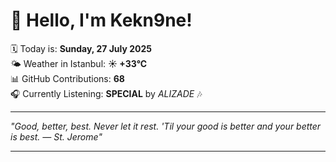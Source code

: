 # 👋 Hello, I'm Kekn9ne!

🗓️ Today is: **Sunday, 27 July 2025**  
🌤️ Weather in Istanbul: **☀️   +33°C**  
📊 GitHub Contributions: **68**  
🎧 Currently Listening: **SPECIAL** by *ALIZADE* 🎶

---

_"Good, better, best. Never let it rest. 'Til your good is better and your better is best.  — *St. Jerome*"_

---
